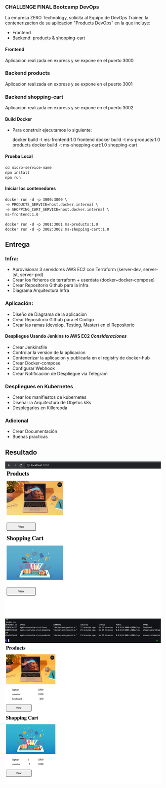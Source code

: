 ### CHALLENGE FINAL Bootcamp DevOps

La empresa ZERO Technology, solicita al Equipo de DevOps Trainer, la contenerizacion de su aplicacion "Products DevOps" en la que incluye:

- Frontend
- Backend: products & shopping-cart

#### Frontend
Aplicacion realizada en express y se expone en el puerto 3000

### Backend products
Aplicacion realizada en express y se expone en el puerto 3001

### Backend shopping-cart
Aplicacion realizada en express y se expone en el puerto 3002


#### Build Docker 
- Para construir ejecutamos lo siguiente:

    docker build -t ms-frontend:1.0 frontend
    docker build -t ms-products:1.0 products
    docker build -t ms-shopping-cart:1.0 shopping-cart

#### Prueba Local
    cd micro-service-name 
    npm install
    npm run
    

#### Iniciar los contenedores 
    docker run -d -p 3000:3000 \
    -e PRODUCTS_SERVICE=host.docker.internal \
    -e SHOPPING_CART_SERVICE=host.docker.internal \
    ms-frontend:1.0

    docker run -d -p 3001:3001 ms-products:1.0
    docker run -d -p 3002:3002 ms-shopping-cart:1.0

## Entrega

### Infra:
- Aprovisionar 3 servidores AWS EC2 con Terraform (server-dev, server-tst, server-prd)
- Crear los ficheros de terraform + userdata (docker+docker-compose)
- Crear Repositorio Github para la infra
- Diagrama Arquitectura Infra 

### Aplicación:
- Diseño de Diagrama de la aplicacion
- Crear Repositorio Github para el Codigo
- Crear las ramas (develop, Testing, Master) en el Repositorio

#### Despliegue Usando Jenkins to AWS EC2 *Consideraciones*
- Crear Jenkinsfile
- Controlar la version de la aplicacion
- Contenerizar la aplicacion y publicarla en el registry de docker-hub
- Crear Docker-compose 
- Configurar Webhook
- Crear Notificacion de Despliegue vía Telegram

### Despliegues en Kubernetes

- Crear los manifiestos de kubernetes
- Diseñar la Arquitectura de Objetos k8s
- Desplegarlos en Killercoda 

### Adicional 
- Crear Documentación
- Buenas practicas

## Resultado

![](docs/1.png)
![](docs/2.png)
![](docs/3.png)